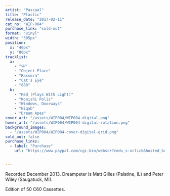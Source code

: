 ```yaml
---
artist: "Pascaal"
title: "Plastic"
release_date: "2017-02-11"
cat_no: "WIP-004"
purchase_link: "sold-out"
format: "vinyl"
width: "305px"
position:
  x: "40px"
  y: "80px"
tracklist:
  a:
    - "牛"
    - "Object Place"
    - "Rassera"
    - "Cat's Eye"
    - "888"
  b:
    - "Red (Plays With Light)"
    - "Konishi Polis"
    - "Windows, Doorways"
    - "Niqab"
    - "Dream Apes"
cover_art: "/assets/WIP004/WIP004-digital.png"
hover_art: "/assets/WIP004/WIP004-digital-rotation.png"
background_images:
  - "/assets/WIP004/WIP004-cover-digital-grid.png"
sold_out: false
purchase_links:
  - label: "Purchase"
    url: "https://www.paypal.com/cgi-bin/webscr?cmd=_s-xclick&hosted_button_id=V9KEWGH2WY9J6"


---
```


Recorded December 2013. Dreampeter is Matt Gilles (Palatine, IL) and Peter Wiley (Saugatuck, MI).

Edition of 50 C60 Cassettes.
